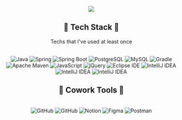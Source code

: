 <div align="center">
  <img src="https://capsule-render.vercel.app/api?type=venom&height=200&text=Dream.%20Code.%20Repeat.&fontSize=40&color=0:364765,100:6a94aa&stroke=6a94aa&animation=twinkling" />
</div>

<div align="center">

## 🌊 Tech Stack 🌊  
Techs that I've used at least once  

<br/>

<!-- Tech Stack Badges -->
<img alt="Java" src="https://img.shields.io/badge/Java-007396.svg?&style=for-the-badge&logo=openjdk&logoColor=white"/>
<img alt="Spring" src="https://img.shields.io/badge/spring-6DB33F.svg?&style=for-the-badge&logo=spring&logoColor=white"/>
<img alt="Spring Boot" src="https://img.shields.io/badge/springboot-6DB33F.svg?&style=for-the-badge&logo=springboot&logoColor=white"/>
<img alt="PostgreSQL" src="https://img.shields.io/badge/postgresql-4169E1.svg?&style=for-the-badge&logo=postgresql&logoColor=white"/>
<img alt="MySQL" src="https://img.shields.io/badge/mysql-4479A1.svg?&style=for-the-badge&logo=mysql&logoColor=white"/>
<img alt="Gradle" src="https://img.shields.io/badge/gradle-02303A.svg?&style=for-the-badge&logo=gradle&logoColor=white"/>
<img alt="Apache Maven" src="https://img.shields.io/badge/apachemaven-C71A36.svg?&style=for-the-badge&logo=apachemaven&logoColor=white"/>
<img alt="JavaScript" src="https://img.shields.io/badge/javascript-F7DF1E.svg?&style=for-the-badge&logo=javascript&logoColor=black"/>
<img alt="jQuery" src="https://img.shields.io/badge/jquery-0769AD.svg?&style=for-the-badge&logo=jquery&logoColor=white"/>
<img alt="Eclipse IDE" src="https://img.shields.io/badge/eclipseide-2C2255.svg?&style=for-the-badge&logo=eclipseide&logoColor=white"/>
<img alt="IntelliJ IDEA" src="https://img.shields.io/badge/intellijidea-000000.svg?&style=for-the-badge&logo=intellijidea&logoColor=white"/>
<img alt="IntelliJ IDEA" src="https://img.shields.io/badge/apachetomcat-F8DC75.svg?&style=for-the-badge&logo=apachetomcat&logoColor=white"/>
<img alt="IntelliJ IDEA" src="https://img.shields.io/badge/vuedotjs-4FC08D.svg?&style=for-the-badge&logo=vuedotjs&logoColor=white"/>

<br/>

## 🐳 Cowork Tools 🐳  

<br/>

<!-- Cowork Tools Badges -->
<img alt="GitHub" src="https://img.shields.io/badge/github-181717.svg?&style=for-the-badge&logo=github&logoColor=white"/>
<img alt="GitHub" src="https://img.shields.io/badge/gitlab-FC6D26.svg?&style=for-the-badge&logo=gitlab&logoColor=white"/>
<img alt="Notion" src="https://img.shields.io/badge/notion-000000.svg?&style=for-the-badge&logo=notion&logoColor=white"/>
<img alt="Figma" src="https://img.shields.io/badge/figma-F24E1E.svg?&style=for-the-badge&logo=figma&logoColor=white"/>
<img alt="Postman" src="https://img.shields.io/badge/postman-FF6C37.svg?&style=for-the-badge&logo=postman&logoColor=white"/>

</div>



